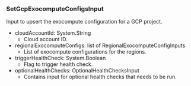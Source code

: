 ### SetGcpExocomputeConfigsInput
Input to upsert the exocompute configuration for a GCP project.

- cloudAccountId: System.String
  - Cloud account ID.
- regionalExocomputeConfigs: list of RegionalExocomputeConfigInputs
  - List of exocompute configurations for the regions.
- triggerHealthCheck: System.Boolean
  - Flag to trigger health check.
- optionalHealthChecks: OptionalHealthChecksInput
  - Contains input for optional health checks that needs to be run.
